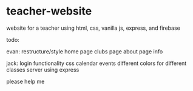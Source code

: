 # teacher-website
website for a teacher using html, css, vanilla js, express, and firebase

todo:

evan:
restructure/style home page
clubs page
about page info


jack:
login functionality
css calendar events
  different colors for different classes
server using express


please help me


